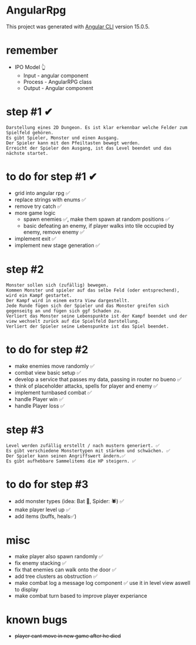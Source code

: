 # AngularRpg
This project was generated with [Angular CLI](https://github.com/angular/angular-cli) version 15.0.5.

# remember
- IPO Model 👆
	- Input - angular component
	- Process - AngularRPG class
	- Output - Angular component

# step #1 ✔
	Darstellung eines 2D Dungeon. Es ist klar erkennbar welche Felder zum Spielfeld gehören.
	Es gibt Spieler, Monster und einen Ausgang.
	Der Spieler kann mit den Pfeiltasten bewegt werden.
	Erreicht der Spieler den Ausgang, ist das Level beendet und das nächste startet.

# to do for step #1 ✔
- grid into angular rpg ✅
- replace strings with enums ✅
- remove try catch ✅
- more game logic
	- spawn enemies ✅, make them spawn at random positions ✅
	- basic defeating an enemy, if player walks into tile occupied by enemy, remove enemy ✅
- implement exit ✅
- implement new stage generation ✅


# step #2
	Monster sollen sich (zufällig) bewegen.
	Kommen Monster und spieler auf das selbe Feld (oder entsprechend), wird ein Kampf gestartet.
	Der Kampf wird in einem extra View dargestellt.
	Jede Runde fügen sich der Spieler und das Monster greifen sich gegenseitg an und fügen sich ggf Schaden zu.
	Verliert das Monster seine Lebenspunkte ist der Kampf beendet und der view wechselt zurück auf die Spielfeld Darstellung.
	Verliert der Spieler seine Lebenspunkte ist das Spiel beendet.

# to do for step #2
- make enemies move randomly ✅
- combat view basic setup ✅
- develop a service that passes my data, passing in router no bueno ✅
- think of placeholder attacks, spells for player and enemy ✅
- implement turnbased combat ✅
- handle Player win ✅
- handle Player loss ✅

# step #3
	Level werden zufällig erstellt / nach mustern generiert. ✅
	Es gibt verschiedene Monstertypen mit stärken und schwächen. ✅
	Der Spieler kann seinen Angriffswert ändern.✅
	Es gibt aufhebbare Sammelitems die HP steigern. ✅

# to do for step #3
- add monster types (idea: Bat 🦇, Spider: 🕷️) ✅
- make player level up ✅
- add items (buffs, heals✅)

# misc
- make player also spawn randomly ✅
- fix enemy stacking ✅
- fix that enemies can walk onto the door ✅
- add tree clusters as obstruction ✅
- make combat log a message log component ✅ use it in level view aswell to display
- make combat turn based to improve player experiance

# known bugs
- ~~player cant move in new game after he died~~
